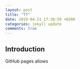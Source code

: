 ```yaml
---
layout: post
title: "TT"
date: 2019-04-21 17:38:59 +0200
categories: jekyll update
comments: true
---
```




## Introduction

GitHub pages allows

